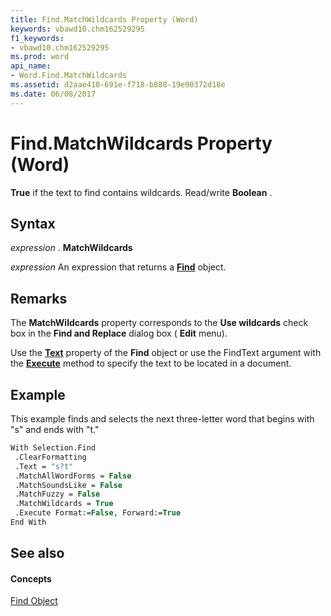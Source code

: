 ```yaml
---
title: Find.MatchWildcards Property (Word)
keywords: vbawd10.chm162529295
f1_keywords:
- vbawd10.chm162529295
ms.prod: word
api_name:
- Word.Find.MatchWildcards
ms.assetid: d2aae410-691e-f718-b888-19e90372d18e
ms.date: 06/08/2017
---
```



# Find.MatchWildcards Property (Word)

 **True** if the text to find contains wildcards. Read/write **Boolean** .


## Syntax

 _expression_ . **MatchWildcards**

 _expression_ An expression that returns a **[Find](Word.Find.md)** object.


## Remarks

The  **MatchWildcards** property corresponds to the **Use wildcards** check box in the **Find and Replace** dialog box ( **Edit** menu).

Use the  **[Text](Word.Find.Text.md)** property of the **Find** object or use the FindText argument with the **[Execute](Word.Find.Execute.md)** method to specify the text to be located in a document.


## Example

This example finds and selects the next three-letter word that begins with "s" and ends with "t."


```vb
With Selection.Find 
 .ClearFormatting 
 .Text = "s?t" 
 .MatchAllWordForms = False 
 .MatchSoundsLike = False 
 .MatchFuzzy = False 
 .MatchWildcards = True 
 .Execute Format:=False, Forward:=True 
End With
```


## See also


#### Concepts


[Find Object](Word.Find.md)

